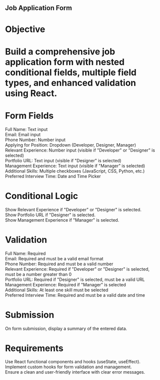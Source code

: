 ## Job Application Form
# Objective
# Build a comprehensive job application form with nested conditional fields, multiple field types, and enhanced validation using React.

# Form Fields
Full Name: Text input <br>
Email: Email input <br>
Phone Number: Number input <br>
Applying for Position: Dropdown (Developer, Designer, Manager) <br>
Relevant Experience: Number input (visible if "Developer" or "Designer" is selected) <br>
Portfolio URL: Text input (visible if "Designer" is selected) <br>
Management Experience: Text input (visible if "Manager" is selected) <br>
Additional Skills: Multiple checkboxes (JavaScript, CSS, Python, etc.) <br>
Preferred Interview Time: Date and Time Picker <br>

# Conditional Logic <br>
Show Relevant Experience if "Developer" or "Designer" is selected. <br>
Show Portfolio URL if "Designer" is selected. <br>
Show Management Experience if "Manager" is selected.<br>
# Validation<br>
Full Name: Required<br>
Email: Required and must be a valid email format<br>
Phone Number: Required and must be a valid number<br>
Relevant Experience: Required if "Developer" or "Designer" is selected, must be a number greater than 0<br>
Portfolio URL: Required if "Designer" is selected, must be a valid URL<br>
Management Experience: Required if "Manager" is selected<br>
Additional Skills: At least one skill must be selected<br>
Preferred Interview Time: Required and must be a valid date and time<br>
# Submission<br>
On form submission, display a summary of the entered data.<br>
# Requirements<br>
Use React functional components and hooks (useState, useEffect).<br>
Implement custom hooks for form validation and management.<br>
Ensure a clean and user-friendly interface with clear error messages.<br>

